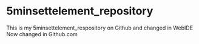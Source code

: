 # 5minsettelement_repository
This is my 5minsettelement_respository on Github and changed in WebIDE
Now changed in Github.com
